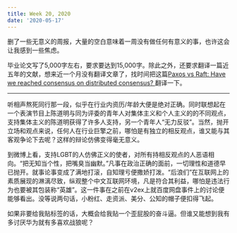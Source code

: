 ```yaml
---
title: Week 20, 2020
date: '2020-05-17'
---
```


删了一些无意义的周报，大量的空白意味着一周没有做任何有意义的事，也许这会让我感到一些焦虑。

毕业论文写了5,000字左右，要求要达到15,000字。除此之外，还要求翻译一篇近五年的文献，想来近一个月没有翻译文章了，找时间把这篇[Paxos vs Raft: Have we reached consensus on distributed consensus?
](https://arxiv.org/abs/2004.05074)翻译一下。

---

听相声熬死同行那一段，似乎在行业内资历/年龄大便是绝对正确。同时联想起在一个表演节目上陈道明与同为评委的青年人对集体主义和个人主义的的不同观点，支持集体主义的陈道明获得了许多人支持，另一个青年人“无力反驳”。当然，抛开立场和观点来说，任何人在行业巨擎之前，哪怕是有独立的相反观点，谁又能与其客观争论下去呢？这样的辩论仿佛变得毫无意义。

到微博上看，支持LGBT的人仿佛正义的使者，对所有持相反观点的人恶语相向。“把无知当个性，把嘴臭当幽默。”凡事在政治正确的面前，一切理性和道德早已抛开。就事论事变成了满地打滚，自知理亏便撒娇打泼。“后浪们”在互联网上的素质展现的淋漓尽致，纵观整个中文互联网环境，凡是符合其利益，哪怕是违法行为也要被其包装称“英雄”。这一件事在之前在v2ex上就百度网盘事件上的讨论便能够看出。没等说两句话，小粉红、走资派、美分、公知的帽子便扣得飞起。

如果非要给我贴标签的话，大概会给我贴一个歪屁股的奋斗逼。但谁又能想到我有多讨厌华为就有多喜欢战狼呢？